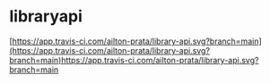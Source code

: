 # libraryapi

[https://app.travis-ci.com/ailton-prata/library-api.svg?branch=main](https://app.travis-ci.com/ailton-prata/library-api.svg?branch=main)https://app.travis-ci.com/ailton-prata/library-api.svg?branch=main
